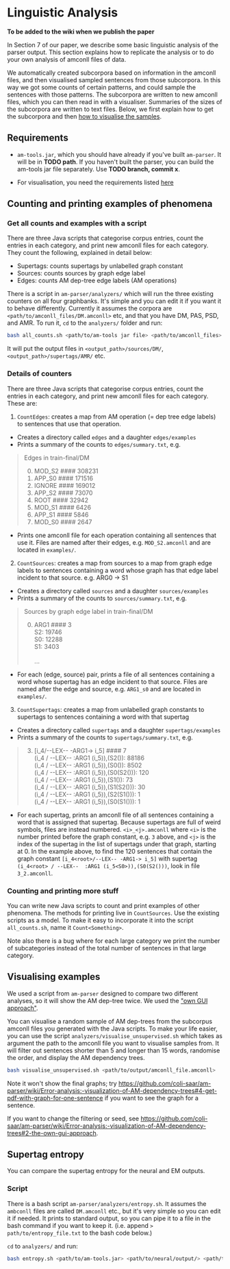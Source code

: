 # Linguistic Analysis
**To be added to the wiki when we publish the paper**

In Section 7 of our paper, we describe some basic linguistic analysis of the parser output. This section explains how to replicate the analysis or to do your own analysis of amconll files of data. 

We automatically created subcorpora based on information in the amconll files, and then visualised sampled sentences from those subcorpora. In this way we got some counts of certain patterns, and could sample the sentences with those patterns. The subcorpora are written to new amconll files, which you can then read in with a visualiser. Summaries of the sizes of the subcorpora are written to text files. Below, we first explain how to get the subcorpora and then [how to visualise the samples](https://github.com/coli-saar/am-parser/blob/unsupervised2020/graph_dependency_parser/inside_maximization/linguistic_analysis.md#visualising-examples).

## Requirements

* `am-tools.jar`, which you should have already if you've built `am-parser`. It will be in **TODO path**. If you haven't built the parser, you can build the am-tools jar file separately. Use **TODO branch, commit x**. 

* For visualisation, you need the requirements listed [here](https://github.com/coli-saar/am-parser/wiki/Error-analysis:-visualization-of-AM-dependency-trees#2-the-own-gui-approach)


## Counting and printing examples of phenomena

### Get all counts and examples with a script

There are three Java scripts that categorise corpus entries, count the entries in each category, and print new amconll files for each category. They count the following, explained in detail below:

 * Supertags: counts supertags by unlabelled graph constant
 * Sources: counts sources by graph edge label
 * Edges: counts AM dep-tree edge labels (AM operations)

There is a script in `am-parser/analyzers/` which will run the three existing counters on all four graphbanks. It's simple and you can edit it if you want it to behave differently. Currently it assumes the corpora are `<path/to/amconll_files/DM.amconll>` etc, and that you have DM, PAS, PSD, and AMR.  To run it, `cd` to the `analyzers/` folder and run:

```bash
bash all_counts.sh <path/to/am-tools jar file> <path/to/amconll_files> <path/to/output_folder>

```
   
It will put the output files in `<output_path>/sources/DM/`, `<output_path>/supertags/AMR/` etc.

### Details of counters

There are three Java scripts that categorise corpus entries, count the entries in each category, and print new amconll files for each category. These are:
  1. `CountEdges`: creates a map from AM operation (= dep tree edge labels) to sentences that use that operation. 
   * Creates a directory called `edges` and a daughter `edges/examples`
   * Prints a summary of the counts to `edges/summary.txt`, e.g. 
   
   > Edges in train-final/DM
   >
   > 0. MOD_S2  ####  308231
   > 1. APP_S0  ####  171516
   > 2. IGNORE  ####  169012
   > 3. APP_S2  ####  73070
   > 4. ROOT  ####  32942
   > 5. MOD_S1  ####  6426
   > 6. APP_S1  ####  5846
   > 7. MOD_S0  ####  2647

   * Prints one amconll file for each operation containing all sentences that use it. Files are named after their edges, e.g. `MOD_S2.amconll` and are located in `examples/`.
   
  2. `CountSources`: creates a map from sources to a map from graph edge labels to sentences containing a word whose graph has that edge label incident to that source. e.g. ARG0 -> S1
   * Creates a directory called `sources` and a daughter `sources/examples`
   * Prints a summary of the counts to `sources/summary.txt`, e.g. 
   
   > Sources by graph edge label in train-final/DM
   > 
   > 0. ARG1  #### 3<br>
   > S2: 19746<br>
   > S0: 12288<br>
   > S1: 3403<br>    
   > ...
      
   * For each (edge, source) pair, prints a file of all sentences containing a word whose supertag has an edge incident to that source. Files are named after the edge and source, e.g. `ARG1_s0` and are located in `examples/`.
    
  3. `CountSupertags`: creates a map from unlabelled graph constants to supertags to sentences containing a word with that supertag
    
   * Creates a directory called `supertags` and a daughter `supertags/examples`
   * Prints a summary of the counts to `supertags/summary.txt`, e.g. 
    
   > 3. [i_4<root>/--LEX-- -ARG1-> i_5]  ####  7<br>
   > (i_4<root> / --LEX--  :ARG1 (i_5<S2>)),(S2()): 88186<br>
   > (i_4<root> / --LEX--  :ARG1 (i_5<S0>)),(S0()): 8502<br>
   > (i_4<root> / --LEX--  :ARG1 (i_5<S0>)),(S0(S2())): 120<br>
   > (i_4<root> / --LEX--  :ARG1 (i_5<S1>)),(S1()): 73<br>
   > (i_4<root> / --LEX--  :ARG1 (i_5<S1>)),(S1(S2())): 30<br>
   > (i_4<root> / --LEX--  :ARG1 (i_5<S2>)),(S2(S1())): 1<br>
   > (i_4<root> / --LEX--  :ARG1 (i_5<S0>)),(S0(S1())): 1
    
   * For each supertag, prints an amconll file of all sentences containing a word that is assigned that supertag. Because supertags are full of weird symbols, files are instead numbered. `<i>_<j>.amconll` where `<i>` is the number printed before the graph constant, e.g. `3` above, and `<j>` is the index of the supertag in the list of supertags under that graph, starting at 0. In the example above, to find the 120 sentences that contain the graph constant `[i_4<root>/--LEX-- -ARG1-> i_5]` with supertag `(i_4<root> / --LEX--  :ARG1 (i_5<S0>)),(S0(S2()))`, look in file `3_2.amconll`.
   
   
### Counting and printing more stuff

You can write new Java scripts to count and print examples of other phenomena. The methods for printing live in `CountSources`. Use the existing scripts as a model. To make it easy to incorporate it into the script `all_counts.sh`, name it `Count<Something>`. 

Note also there is a bug where for each large category we print the number of subcategories instead of the total number of sentences in that large category.


   
 ## Visualising examples
 
We used a script from `am-parser` designed to compare two different analyses, so it will show the AM dep-tree twice. We used the ["own GUI approach"](https://github.com/coli-saar/am-parser/wiki/Error-analysis:-visualization-of-AM-dependency-trees#2-the-own-gui-approach).

You can visualise a random sample of AM dep-trees from the subcorpus amconll files you generated with the Java scripts. To make your life easier, you can use the script `analyzers/visualise_unsupervised.sh` which takes as argument the path to the amconll file you want to visualise samples from. It will filter out sentences shorter than 5 and longer than 15 words, randomise the order, and display the AM dependency trees. 

```bash
bash visualise_unsupervised.sh <path/to/output/amconll_file.amconll>
```

Note it won't show the final graphs; try https://github.com/coli-saar/am-parser/wiki/Error-analysis:-visualization-of-AM-dependency-trees#4-get-pdf-with-graph-for-one-sentence if you want to see the graph for a sentence. 

If you want to change the filtering or seed, see https://github.com/coli-saar/am-parser/wiki/Error-analysis:-visualization-of-AM-dependency-trees#2-the-own-gui-approach. 


## Supertag entropy

You can compare the supertag entropy for the neural and EM outputs.

### Script

There is a bash script `am-parser/analyzers/entropy.sh`. It assumes the `ambconll` files are called `DM.amconll` etc., but it's very simple so you can edit it if needed. It prints to standard output, so you can pipe it to a file in the bash command if you want to keep it. (i.e. append `> path/to/entropy_file.txt` to the bash code below.) 

`cd` to `analyzers/` and run: 

```bash
bash entropy.sh <path/to/am-tools.jar> <path/to/neural/output/> <path/to/EM/output/>
```
